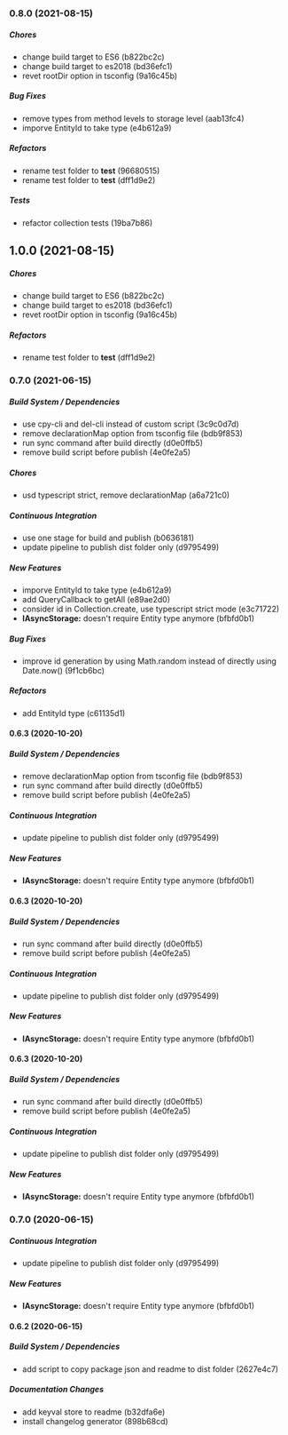 ### 0.8.0 (2021-08-15)

##### Chores

*  change build target to ES6 (b822bc2c)
*  change build target to es2018 (bd36efc1)
*  revet rootDir option in tsconfig (9a16c45b)

##### Bug Fixes

*  remove types from method levels to storage level (aab13fc4)
*  imporve EntityId to take type (e4b612a9)

##### Refactors

*  rename test folder to __test__ (96680515)
*  rename test folder to __test__ (dff1d9e2)

##### Tests

*  refactor collection tests (19ba7b86)

## 1.0.0 (2021-08-15)

##### Chores

*  change build target to ES6 (b822bc2c)
*  change build target to es2018 (bd36efc1)
*  revet rootDir option in tsconfig (9a16c45b)

##### Refactors

*  rename test folder to __test__ (dff1d9e2)

### 0.7.0 (2021-06-15)

##### Build System / Dependencies

*  use cpy-cli and del-cli instead of custom script (3c9c0d7d)
*  remove declarationMap option from tsconfig file (bdb9f853)
*  run sync command after build directly (d0e0ffb5)
*  remove build script before publish (4e0fe2a5)

##### Chores

*  usd typescript strict, remove declarationMap (a6a721c0)

##### Continuous Integration

*  use one stage for build and publish (b0636181)
*  update pipeline to publish dist folder only (d9795499)

##### New Features

*  imporve EntityId to take type (e4b612a9)
*  add QueryCallback to getAll (e89ae2d0)
*  consider id in Collection.create, use typescript strict mode (e3c71722)
* **IAsyncStorage:**  doesn't require Entity type anymore (bfbfd0b1)

##### Bug Fixes

*  improve id generation by using Math.random instead of directly using Date.now() (9f1cb6bc)

##### Refactors

*  add EntityId type (c61135d1)

#### 0.6.3 (2020-10-20)

##### Build System / Dependencies

*  remove declarationMap option from tsconfig file (bdb9f853)
*  run sync command after build directly (d0e0ffb5)
*  remove build script before publish (4e0fe2a5)

##### Continuous Integration

*  update pipeline to publish dist folder only (d9795499)

##### New Features

* **IAsyncStorage:**  doesn't require Entity type anymore (bfbfd0b1)

#### 0.6.3 (2020-10-20)

##### Build System / Dependencies

*  run sync command after build directly (d0e0ffb5)
*  remove build script before publish (4e0fe2a5)

##### Continuous Integration

*  update pipeline to publish dist folder only (d9795499)

##### New Features

* **IAsyncStorage:**  doesn't require Entity type anymore (bfbfd0b1)

#### 0.6.3 (2020-10-20)

##### Build System / Dependencies

*  run sync command after build directly (d0e0ffb5)
*  remove build script before publish (4e0fe2a5)

##### Continuous Integration

*  update pipeline to publish dist folder only (d9795499)

##### New Features

* **IAsyncStorage:**  doesn't require Entity type anymore (bfbfd0b1)

### 0.7.0 (2020-06-15)

##### Continuous Integration

*  update pipeline to publish dist folder only (d9795499)

##### New Features

* **IAsyncStorage:**  doesn't require Entity type anymore (bfbfd0b1)

#### 0.6.2 (2020-06-15)

##### Build System / Dependencies

*  add script to copy package json and readme to dist folder (2627e4c7)

##### Documentation Changes

*  add keyval store to readme (b32dfa6e)
*  install changelog generator (898b68cd)
